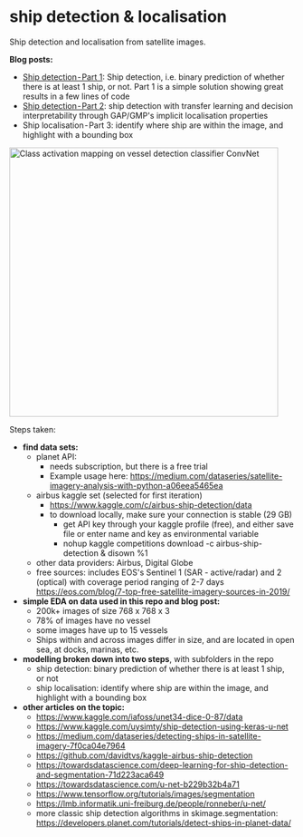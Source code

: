 # ship detection & localisation
Ship detection and localisation from satellite images.

**Blog posts:**
- <a href='https://medium.com/@romain.guion/satellite-images-object-detection-part-1-95-accuracy-in-a-few-lines-of-code-8ee4acd72809'>Ship detection - Part 1</a>: Ship detection, i.e. binary prediction of whether there is at least 1 ship, or not. Part 1 is a simple solution showing great results in a few lines of code
- <a href='https://medium.com/@romain.guion/satellite-images-object-detection-part-2-the-beauty-the-beast-f92ff27b696a'>Ship detection - Part 2</a>: ship detection with transfer learning and  decision interpretability through GAP/GMP's implicit localisation properties
- Ship localisation - Part 3: identify where ship are within the image, and highlight with a bounding box

<img src="https://rugg2.github.io/project_files/deepneuralnetworks_image/class_activation_mapping.PNG" alt="Class activation mapping on vessel detection classifier ConvNet" height="475">

Steps taken:
- **find data sets:**
    - planet API:
        - needs subscription, but there is a free trial
        - Example usage here: https://medium.com/dataseries/satellite-imagery-analysis-with-python-a06eea5465ea
    - airbus kaggle set (selected for first iteration)
        - https://www.kaggle.com/c/airbus-ship-detection/data
        - to download locally, make sure your connection is stable (29 GB)
            - get API key through your kaggle profile (free), and either save file or enter name and key as environmental variable
            - nohup kaggle competitions download -c airbus-ship-detection & disown %1
    - other data providers: Airbus, Digital Globe
    - free sources: includes EOS's Sentinel 1 (SAR - active/radar) and 2 (optical)  with coverage period ranging of 2-7 days 
        https://eos.com/blog/7-top-free-satellite-imagery-sources-in-2019/
- **simple EDA on data used in this repo and blog post:**
    - 200k+ images of size 768 x 768 x 3
    - 78% of images have no vessel
    - some images have up to 15 vessels
    - Ships within and across images differ in size, and are located in open sea, at docks, marinas, etc.
- **modelling broken down into two steps**, with subfolders in the repo
    - ship detection: binary prediction of whether there is at least 1 ship, or not
    - ship localisation: identify where ship are within the image, and highlight with a bounding box
- **other articles on the topic:**
    - https://www.kaggle.com/iafoss/unet34-dice-0-87/data
    - https://www.kaggle.com/uysimty/ship-detection-using-keras-u-net
    - https://medium.com/dataseries/detecting-ships-in-satellite-imagery-7f0ca04e7964
    - https://github.com/davidtvs/kaggle-airbus-ship-detection
    - https://towardsdatascience.com/deep-learning-for-ship-detection-and-segmentation-71d223aca649
    - https://towardsdatascience.com/u-net-b229b32b4a71
    - https://www.tensorflow.org/tutorials/images/segmentation
    - https://lmb.informatik.uni-freiburg.de/people/ronneber/u-net/
    - more classic ship detection algorithms in skimage.segmentation: https://developers.planet.com/tutorials/detect-ships-in-planet-data/
